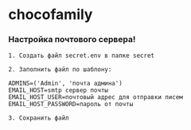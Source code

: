 # chocofamily

### Настройка почтового сервера!
```
1. Создать файл secret.env в папке secret

2. Заполнить файл по шаблону:

ADMINS=('Admin', 'почта админа')
EMAIL_HOST=smtp сервер почты
EMAIL_HOST_USER=почтовый адрес для отправки писем
EMAIL_HOST_PASSWORD=пароль от почты

3. Сохранить файл

```